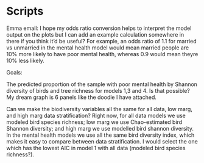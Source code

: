 # Scripts


Emma email: I hope my odds ratio conversion helps to interpret the model output on the plots but  I can add an example calculation somewhere in there if you think it’d be useful? For example, an odds ratio of 1.1 for married vs unmarried in the mental health model would mean married people are 10% more likely to have poor mental health, whereas 0.9 would mean theyre 10% less likely.

Goals: 

The predicted proportion of the sample with poor mental health by Shannon diversity of birds and tree richness for models 1,3 and 4. Is that possible? My dream graph is 6 panels like the doodle I have attached. 

Can we make the biodiversity variables all the same for all data, low marg, and high marg data stratification? Right now, for all data models we use modeled bird species richness; low marg we use Chao-estimated bird Shannon diversity; and high marg we use modelled bird shannon diversity. In the mental health models we use all the same bird diversity index, which makes it easy to compare between data stratification. I would select the one which has the lowest AIC in model 1 with all data (modeled bird species richness?).

